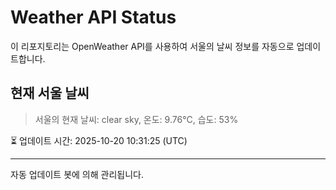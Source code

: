 
# Weather API Status

이 리포지토리는 OpenWeather API를 사용하여 서울의 날씨 정보를 자동으로 업데이트합니다.

## 현재 서울 날씨
> 서울의 현재 날씨: clear sky, 온도: 9.76°C, 습도: 53%

⏳ 업데이트 시간: 2025-10-20 10:31:25 (UTC)

---
자동 업데이트 봇에 의해 관리됩니다.
